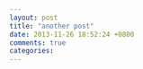 ```yaml
---
layout: post
title: "another post"
date: 2013-11-26 18:52:24 +0800
comments: true
categories: 
---
```

